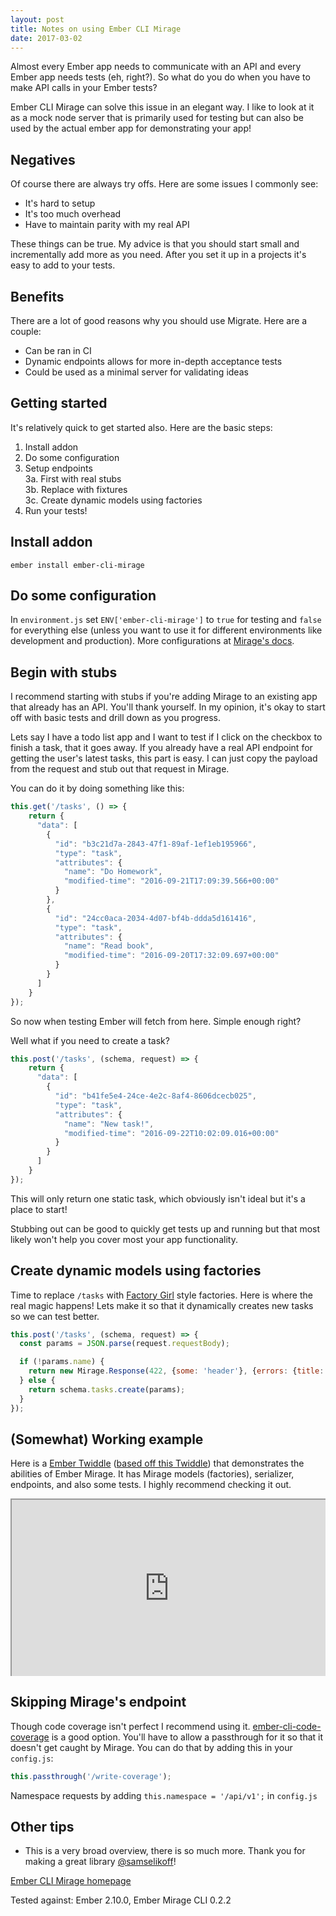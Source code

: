 ```yaml
---
layout: post
title: Notes on using Ember CLI Mirage
date: 2017-03-02
---
```


Almost every Ember app needs to communicate with an API and every Ember app needs tests (eh, right?). So what do you do when you have to make API calls in your Ember tests?

Ember CLI Mirage can solve this issue in an elegant way. I like to look at it as a mock node server that is primarily used for testing but can also be used by the actual ember app for demonstrating your app!

## Negatives
Of course there are always try offs. Here are some issues I commonly see:
- It's hard to setup
- It's too much overhead
- Have to maintain parity with my real API

These things can be true. My advice is that you should start small and incrementally add more as you need. After you set it up in a projects it's easy to add to your tests.

## Benefits
There are a lot of good reasons why you should use Migrate. Here are a couple:
- Can be ran in CI
- Dynamic endpoints allows for more in-depth acceptance tests
- Could be used as a minimal server for validating ideas

## Getting started
It's relatively quick to get started also. Here are the basic steps:
1. Install addon
2. Do some configuration
3. Setup endpoints<br>
3a. First with real stubs<br>
3b. Replace with fixtures<br>
3c. Create dynamic models using factories<br>
4. Run your tests!


## Install addon
`ember install ember-cli-mirage`

## Do some configuration
In `environment.js`  set `ENV['ember-cli-mirage']` to `true` for testing and `false` for everything else (unless you want to use it for different environments like development and production). More configurations at [Mirage's docs](http://www.ember-cli-mirage.com/docs/v0.2.x/configuration/).

## Begin with stubs
I recommend starting with stubs if you're adding Mirage to an existing app that already has an API. You'll thank yourself. In my opinion, it's okay to start off with basic tests and drill down as you progress.

Lets say I have a todo list app and I want to test if I click on the checkbox to finish a task, that it goes away. If you already have a real API endpoint for getting the user's latest tasks, this part is easy. I can just copy the payload from the request and stub out that request in Mirage.

You can do it by doing something like this:
```javascript
this.get('/tasks', () => {
    return {
      "data": [
        {
          "id": "b3c21d7a-2843-47f1-89af-1ef1eb195966",
          "type": "task",
          "attributes": {
            "name": "Do Homework",
            "modified-time": "2016-09-21T17:09:39.566+00:00"
          }
        },
        {
          "id": "24cc0aca-2034-4d07-bf4b-ddda5d161416",
          "type": "task",
          "attributes": {
            "name": "Read book",
            "modified-time": "2016-09-20T17:32:09.697+00:00"
          }
        }
      ]
    }
});
```

So now when testing Ember will fetch from here. Simple enough right?

Well what if you need to create a task?
```javascript
this.post('/tasks', (schema, request) => {
    return {
      "data": [
        {
          "id": "b41fe5e4-24ce-4e2c-8af4-8606dcecb025",
          "type": "task",
          "attributes": {
            "name": "New task!",
            "modified-time": "2016-09-22T10:02:09.016+00:00"
          }
        }
      ]
    }
});
```
This will only return one static task, which obviously isn't ideal but it's a place to start!

Stubbing out can be good to quickly get tests up and running but that most likely won't help you cover most your app functionality.

## Create dynamic models using factories
Time to replace `/tasks` with [Factory Girl](https://github.com/thoughtbot/factory_girl) style factories. Here is where the real magic happens! Lets make it so that it dynamically creates new tasks so we can test better.
```javascript
this.post('/tasks', (schema, request) => {
  const params = JSON.parse(request.requestBody);

  if (!params.name) {
    return new Mirage.Response(422, {some: 'header'}, {errors: {title: ['cannot be blank']}});
  } else {
    return schema.tasks.create(params);
  }
});
```


## (Somewhat) Working example
Here is a [Ember Twiddle](https://ember-twiddle.com/03aa10f0323d50ccd737154476f3edb9?openFiles=mirage.scenarios.default.js%2C) ([based off this Twiddle](https://ember-twiddle.com/03aa10f0323d50ccd737154476f3edb9?openFiles=mirage.config.js%2C)) that  demonstrates the abilities of Ember Mirage. It has Mirage models (factories), serializer, endpoints, and also some tests. I highly recommend checking it out.

<div style="position: relative; height: 0px; overflow: hidden; max-width: 100%; padding-bottom: 56.25%;"><iframe src="https://ember-twiddle.com/03aa10f0323d50ccd737154476f3edb9?fullScreen=true" style="position: absolute; top: 0px; left: 0px; width: 100%; height: 100%;"></iframe></div>


## Skipping Mirage's endpoint
Though code coverage isn't perfect I recommend using it. [ember-cli-code-coverage](https://github.com/kategengler/ember-cli-code-coverage) is a good option. You'll have to allow a passthrough for it so that it doesn't get caught by Mirage. You can do that by adding this in your `config.js`:
```javascript
this.passthrough('/write-coverage');
```

Namespace requests by adding `this.namespace = '/api/v1';` in `config.js`

## Other tips
- This is a very broad overview, there is so much more. Thank you for making a great library [@samselikoff](https://twitter.com/samselikoff)!

[Ember CLI Mirage homepage](http://www.ember-cli-mirage.com/)

Tested against: Ember 2.10.0, Ember Mirage CLI 0.2.2
